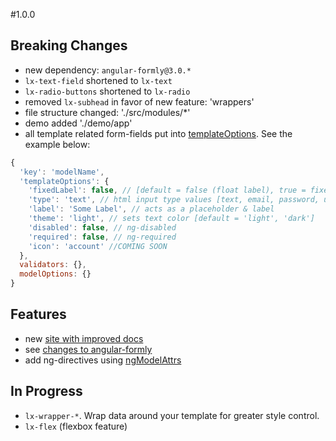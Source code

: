 #1.0.0

## Breaking Changes
- new dependency: `angular-formly@3.0.*`
- `lx-text-field` shortened to `lx-text`
- `lx-radio-buttons` shortened to `lx-radio`
- removed `lx-subhead` in favor of new feature: 'wrappers'
- file structure changed: './src/modules/*'
- demo added './demo/app'
- all template related form-fields put into [templateOptions](https://github.com/formly-js/angular-formly#templateoptions-). See the example below:

```javascript
{
  'key': 'modelName',
  'templateOptions': {
    'fixedLabel': false, // [default = false (float label), true = fixed label]
    'type': 'text', // html input type values [text, email, password, url, number]
    'label': 'Some Label', // acts as a placeholder & label
    'theme': 'light', // sets text color [default = 'light', 'dark']
    'disabled': false, // ng-disabled
    'required': false, // ng-required
    'icon': 'account' //COMING SOON
  },
  validators: {},
  modelOptions: {}
}
```

## Features
- new [site with improved docs](https://github.com/formly-js/angular-formly-templates-lumx)
- see [changes to angular-formly](https://github.com/formly-js/angular-formly/blob/master/CHANGELOG.md)
- add ng-directives using [ngModelAttrs](https://github.com/formly-js/angular-formly#ngmodelattrs-object)


## In Progress
- `lx-wrapper-*`. Wrap data around your template for greater style control.
- `lx-flex` (flexbox feature)